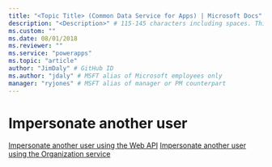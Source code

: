 ```yaml
---
title: "<Topic Title> (Common Data Service for Apps) | Microsoft Docs" # Intent and product brand in a unique string of 43-59 chars including spaces
description: "<Description>" # 115-145 characters including spaces. This abstract displays in the search result.
ms.custom: ""
ms.date: 08/01/2018
ms.reviewer: ""
ms.service: "powerapps"
ms.topic: "article"
author: "JimDaly" # GitHub ID
ms.author: "jdaly" # MSFT alias of Microsoft employees only
manager: "ryjones" # MSFT alias of manager or PM counterpart
---
```

# Impersonate another user

<!--
General information that applieds to both services goes here

 https://docs.microsoft.com/en-us/dynamics365/customer-engagement/developer/org-service/impersonate-another-user 

Then hand-off to sub-topics for specific implementations
-->

[Impersonate another user using the Web API](../webapi/impersonate-another-user-web-api.md)
[Impersonate another user using the Organization service](org-service/impersonate-another-user.md)